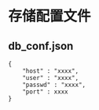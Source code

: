 # **存储配置文件**
## **db_conf.json**
```
{
    "host" : "xxxx",
    "user" : "xxxx",
    "passwd" : "xxxx",
    "port" : xxxx
}
```